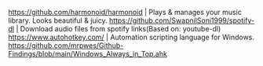 https://github.com/harmonoid/harmonoid      |   Plays & manages your music library. Looks beautiful & juicy.
https://github.com/SwapnilSoni1999/spotify-dl   |   Download audio files from spotify links(Based on: youtube-dl)
https://www.autohotkey.com/    |   Automation scripting language for Windows.
        https://github.com/mrpwes/Github-Findings/blob/main/Windows_Always_in_Top.ahk
        
